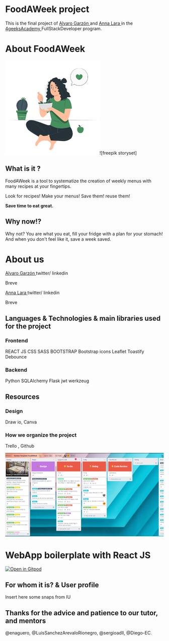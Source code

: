 # FoodAWeek project

This is the final project of <a href="https://github.com/Alvarodevs"> Alvaro Garzón </a> and <a href="https://github.com/nitlara"> Anna Lara </a> in the <a href="https://github.com/4GeeksAcademy">4geeksAcademy </a> FullStackDeveloper program.

# About FoodAWeek 

<img src="./src/front/img/eating.png" width="300">![freepik storyset]

## What is it ?

FoodAWeek is a tool to systematize the creation of weekly menus with many recipes at your fingertips.

Look for recipes! Make your menus! Save them! reuse them!

**Save time to eat great.**

## Why now!?

Why not? You are what you eat, fill your fridge with a plan for your stomach! And when you don't feel like it, save a week saved.


# About us
<a href="https://github.com/Alvarodevs"> Alvaro Garzón </a> twitter/ linkedin

Breve

<a href="https://github.com/nitlara"> Anna Lara </a> twitter/ linkedin

Breve

## Languages & Technologies & main libraries used for the project

### Frontend

REACT JS
CSS
SASS
BOOTSTRAP
Bootstrap icons
Leaflet
Toastify
Debounce

### Backend

Python
SQLAlchemy
Flask jwt
werkzeug

## Resources

### Design 

Draw io, 
Canva


### How we organize the project

Trello , 
Github

<img src="./src/front/img/kanbanFAW.jpg" width="800">


# WebApp boilerplate with React JS
[![Open in Gitpod](https://gitpod.io/button/open-in-gitpod.svg)](https://gitpod.io#https://github.com/4GeeksAcademy/react-flask-hello.git)


## For whom it is? & User profile

Insert here some snaps from IU

## Thanks for the advice and patience to our tutor, and mentors

@enaguero, 
@LuisSanchezArevaloRionegro, 
@sergioadll, 
@Diego-EC.

